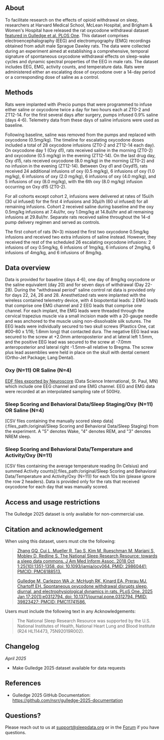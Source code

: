 ## About

To facilitate research on the effects of opioid withdrawal on sleep, researchers at Harvard Medical School, McLean Hospital, and Brigham & Women's Hospital have released the rat oxycodone withdrawal dataset [featured in Gulledge et al. PLOS One](https://pubmed.ncbi.nlm.nih.gov/39823427/). This dataset comprises electroencephalography (EEG) and electromyography (EMG) recordings obtained from adult male Sprague Dawley rats. The data were collected during an experiment aimed at establishing a comprehensive, temporal signature of spontaneous oxycodone withdrawal effects on sleep-wake cycles and dynamic spectral properties of the EEG in male rats. The dataset includes EEG, EMG, activity counts, and temperature data. Rats were administered either an escalating dose of oxycodone over a 14-day period or a corresponding dose of saline as a control.

## Methods

Rats were implanted with iPrecio pumps that were programmed to infuse either saline or oxycodone twice a day for two hours each at ZT0-2 and ZT12-14. For the first several days after surgery, pumps infused 0.9% saline (days 4-6). Telemetry data from these days of saline infusions were used as baseline. 

Following baseline, saline was removed from the pumps and replaced with oxycodone (0.5mg/kg). The timeline for escalating oxycodone doses included a total of 28 oxycodone infusions (ZT0-2 and ZT12-14 each day). On oxycodone day 1 (Oxy d1), rats received saline in the morning (ZT0-2) and oxycodone (0.5 mg/kg) in the evening (ZT12-14). On the last drug day, Oxy d15, rats received oxycodone (8.0 mg/kg) in the morning (ZT0-2) and no infusion in the evening (ZT12-14). Between Oxy d1 and Oxyd15, rats received 24 additional infusions of oxy (0.5 mg/kg), 6 infusions of oxy (1.0 mg/kg), 6 infusions of oxy (2.0 mg/kg), 6 infusions of oxy (4.0 mg/kg), and 5 infusions of oxy (8.0 mg/kg), with the 6th oxy (8.0 mg/kg) infusion occurring on Oxy d15 (ZT0-2). 

For all cohorts except cohort 2, infusions were delivered at rates of 15ul/h (30 ul infused) for the first 4 infusions and 30μl/h (60 ul infused) for all remaining infusions. Cohort 2 received saline during baseline and the oxy 0.5mg/kg infusions at 7.4ul/hr, oxy 1.0mg/kg at 14.8ul/hr and all remaining infusions at 29.8ul/hr. Separate rats received saline throughout the 14-d pump delivery regimen and served as controls.

The first cohort of rats (N=3) missed the first two oxycodone 0.5mg/kg infusions and received two extra infusions of saline instead. However, they received the rest of the scheduled 26 escalating oxycodone infusions: 2 infusions of oxy 0.5mg/kg, 6 infusions of 1mg/kg, 6 infusions of 2mg/kg, 6 infusions of 4mg/kg, and 6 infusions of 8mg/kg.

## Data overview

Data is provided for baseline (days 4-6), one day of 8mg/kg oxycodone or the saline equivalent (day 20) and for seven days of withdrawal (Day 22-28). During the "withdrawal period" saline control rat data is provided only for days 22, 24, 26 and 28.  Anesthetized rats were implanted with the wireless contained telemetry device, with 4 biopotential leads: 2 EMG leads that comprise one EMG channel and 2 EEG leads that comprise one channel. For each implant, the EMG leads were threaded through the cervical trapezius muscle via a small incision made with a 20-gauge needle and was anchored to the muscle using non-dissolvable silk sutures. The EEG leads were individually secured to two skull screws (Plastics One, cat #00–80 x 1/16; 1.6mm long) that contacted dura. The negative EEG lead was secured to the screw at +2.0mm anteroposterior and at lateral left 1.5mm, and the positive EEG lead was secured to the screw at -7.0mm anteroposterior and lateral right -1.5mm–all relative to Bregma. The screw plus lead assemblies were held in place on the skull with dental cement (Ortho-Jet Package; Lang Dental).

### Oxy (N=11) OR Saline (N=4)

[EDF files exported by Neuroscore](:files_path:/original) (Data Science International, St. Paul, MN) which include one EEG channel and one EMG channel. EEG and EMG data were recorded at an interpolated sampling rate of 500Hz.

### Sleep Scoring and Behavioral Data/Sleep Staging/Oxy (N=11) OR Saline (N=4)

[CSV files containing the manually scored sleep data](:files_path:/original/Sleep Scoring and Behavioral Data/Sleep Staging) from the experiment. A "5" denotes Wake, "4" denotes REM, and "3" denotes NREM sleep.

### Sleep Scoring and Behavioral Data/Temperature and Activity/Oxy (N=11)

[CSV files containing the average temperature reading (In Celsius) and summed Activity counts](:files_path:/original/Sleep Scoring and Behavioral Data/Temperature and Activity/Oxy (N=11)) for each 10s bin (please ignore the row 2 headers). Data is provided only for the rats that received oxycodone for each day that was manually scored.

## Access and usage restrictions

The Gulledge 2025 dataset is only available for non-commercial use.

## Citation and acknowledgement

When using this dataset, users must cite the following:

> [Zhang GQ, Cui L, Mueller R, Tao S, Kim M, Rueschman M, Mariani S, Mobley D, Redline S. The National Sleep Research Resource: towards a sleep data commons. J Am Med Inform Assoc. 2018 Oct 1;25(10):1351-1358. doi: 10.1093/jamia/ocy064. PMID: 29860441; PMCID: PMC6188513.](https://pubmed.ncbi.nlm.nih.gov/29860441/)
> 
> [Gulledge M, Carlezon WA Jr, McHugh RK, Kinard EA, Prerau MJ, Chartoff EH. Spontaneous oxycodone withdrawal disrupts sleep, diurnal, and electrophysiological dynamics in rats. PLoS One. 2025 Jan 17;20(1):e0312794. doi: 10.1371/journal.pone.0312794. PMID: 39823427; PMCID: PMC11741586.](https://pubmed.ncbi.nlm.nih.gov/39823427/)

Users must include the following text in any Acknowledgements:

> The National Sleep Research Resource was supported by the U.S. National Institutes of Health, National Heart Lung and Blood Institute (R24 HL114473, 75N92019R002).

## Changelog

*April 2025*

- Make Gulledge 2025 dataset available for data requests

## References

-	Gulledge 2025 GitHub Documentation: https://github.com/nsrr/gulledge-2025-documentation

## Questions?

Please reach out to us at support@sleepdata.org or in the [Forum](https://sleepdata.org/forum) if you have questions.
